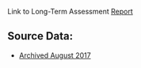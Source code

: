 Link to Long-Term Assessment [Report](https://carpentries.github.io/assessment-projects/joint-carpentry-projects/report.html)

## Source Data:
* [Archived August 2017](https://raw.githubusercontent.com/carpentries/assessment-projects/master/joint-carpentry-projects/data.csv)

